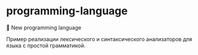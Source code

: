 # programming-language
💬 New programming language

Пример реализации лексического и синтаксического анализаторов для языка с простой грамматикой.
